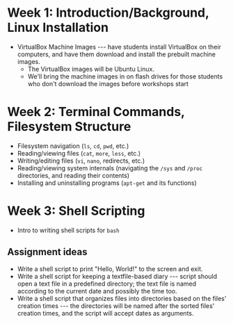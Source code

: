 # Week 1: Introduction/Background, Linux Installation
- VirtualBox Machine Images --- have students install VirtualBox on their computers, and have them download and install the prebuilt machine images.
  - The VirtualBox images will be Ubuntu Linux.
  - We'll bring the machine images in on flash drives for those students who don't download the images before workshops start

# Week 2: Terminal Commands, Filesystem Structure
- Filesystem navigation (`ls`, `cd`, `pwd`, etc.)
- Reading/viewing files (`cat`, `more`, `less`, etc.)
- Writing/editing files (`vi`, `nano`, redirects, etc.)
- Reading/viewing system internals (navigating the `/sys` and `/proc` directories, and reading their contents)
- Installing and uninstalling programs (`apt-get` and its functions)

# Week 3: Shell Scripting
- Intro to writing shell scripts for `bash`

## Assignment ideas
- Write a shell script to print "Hello, World!" to the screen and exit.
- Write a shell script for keeping a textfile-based diary --- script should open a text file in a predefined directory; the text file is named according to the current date and possibly the time too.
- Write a shell script that organizes files into directories based on the files' creation times --- the directories will be named after the sorted files' creation times, and the script will accept dates as arguments.